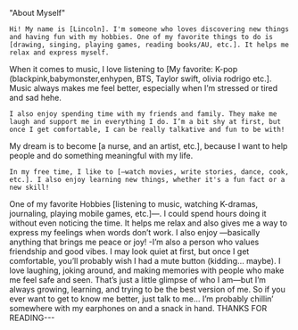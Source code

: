 "About Myself"
~~~
Hi! My name is [Lincoln]. I'm someone who loves discovering new things and having fun with my hobbies. One of my favorite things to do is [drawing, singing, playing games, reading books/AU, etc.]. It helps me relax and express myself.
~~~
When it comes to music, I love listening to [My favorite: K-pop (blackpink,babymonster,enhypen, BTS, Taylor swift, olivia rodrigo etc.]. Music always makes me feel better, especially when I’m stressed or tired and sad hehe.
~~~
I also enjoy spending time with my friends and family. They make me laugh and support me in everything I do. I’m a bit shy at first, but once I get comfortable, I can be really talkative and fun to be with!
~~~
My dream is to become [a nurse, and an artist, etc.], because I want to help people and do something meaningful with my life.
~~~
In my free time, I like to [—watch movies, write stories, dance, cook, etc.]. I also enjoy learning new things, whether it's a fun fact or a new skill!
~~~
One of my favorite Hobbies 
[listening to music, watching K-dramas, journaling, playing mobile games, etc.]—. I could spend hours doing it without even noticing the time. It helps me relax and also gives me a way to express my feelings when words don’t work. I also enjoy 
—basically anything that brings me peace or joy!
-I’m also a person who values friendship and good vibes. I may look quiet at first, but once I get comfortable, you’ll probably wish I had a mute button (kidding… maybe). I love laughing, joking around, and making memories with people who make me feel safe and seen.
That’s just a little glimpse of who I am—but I’m always growing, learning, and trying to be the best version of me. So if you ever want to get to know me better, just talk to me… I’m probably chillin’ somewhere with my earphones on and a snack in hand.
THANKS FOR READING---

